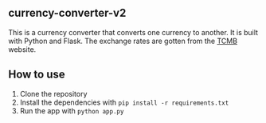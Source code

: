 ## currency-converter-v2

This is a currency converter that converts one currency to another. It is built with Python and Flask. The exchange rates are gotten from the [TCMB](https://www.tcmb.gov.tr/kurlar/today.xml) website.

## How to use

1. Clone the repository
2. Install the dependencies with `pip install -r requirements.txt`
3. Run the app with `python app.py`
